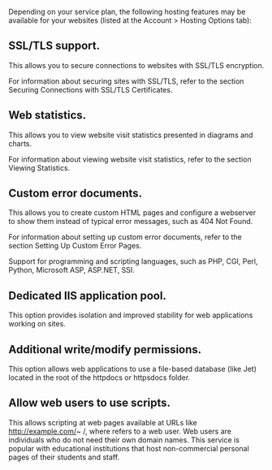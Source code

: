 Depending on your service plan, the following hosting features may be available for your websites (listed at the Account > Hosting Options tab):

## SSL/TLS support. 
This allows you to secure connections to websites with SSL/TLS encryption.

For information about securing sites with SSL/TLS, refer to the section Securing Connections with SSL/TLS Certificates.

## Web statistics.
This allows you to view website visit statistics presented in diagrams and charts.

For information about viewing website visit statistics, refer to the section Viewing Statistics.

## Custom error documents.
This allows you to create custom HTML pages and configure a webserver to show them instead of typical error messages, such as 404 Not Found.

For information about setting up custom error documents, refer to the section Setting Up Custom Error Pages.

Support for programming and scripting languages, such as PHP, CGI, Perl, Python, Microsoft ASP, ASP.NET, SSI.

## Dedicated IIS application pool. 
This option provides isolation and improved stability for web applications working on sites.

## Additional write/modify permissions. 
This option allows web applications to use a file-based database (like Jet) located in the root of the httpdocs or httpsdocs folder.

## Allow web users to use scripts. 
This allows scripting at web pages available at URLs like http://example.com/~ <username>/<webpage>, where <username> refers to a web user. Web users are individuals who do not need their own domain names. This service is popular with educational institutions that host non-commercial personal pages of their students and staff.